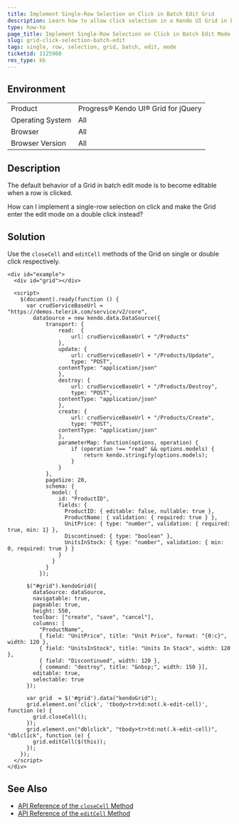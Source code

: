 ```yaml
---
title: Implement Single-Row Selection on Click in Batch Edit Grid
description: Learn how to allow click selection in a Kendo UI Grid in batch edit mode.
type: how-to
page_title: Implement Single-Row Selection on Click in Batch Edit Mode - Kendo UI for jQuery Data Grid
slug: grid-click-selection-batch-edit
tags: single, row, selection, grid, batch, edit, mode
ticketid: 1125960
res_type: kb
---
```


## Environment

<table>
 <tr>
  <td>Product</td>
  <td>Progress® Kendo UI® Grid for jQuery</td> 
 </tr>
 <tr>
  <td>Operating System</td>
  <td>All</td>
 </tr>
 <tr>
  <td>Browser</td>
  <td>All</td>
 </tr>
 <tr>
  <td>Browser Version</td>
  <td>All</td>
 </tr>
</table>

## Description

The default behavior of a Grid in batch edit mode is to become editable when a row is clicked.

How can I implement a single-row selection on click and make the Grid enter the edit mode on a double click instead?

## Solution

Use the `closeCell` and `editCell` methods of the Grid on single or double click respectively.

```dojo
<div id="example">
  <div id="grid"></div>

  <script>
    $(document).ready(function () {
      var crudServiceBaseUrl = "https://demos.telerik.com/service/v2/core",
        dataSource = new kendo.data.DataSource({
            transport: {
                read:  {
                    url: crudServiceBaseUrl + "/Products"
                },
                update: {
                    url: crudServiceBaseUrl + "/Products/Update",
                    type: "POST",
                contentType: "application/json"
                },
                destroy: {
                    url: crudServiceBaseUrl + "/Products/Destroy",
                    type: "POST",
                contentType: "application/json"
                },
                create: {
                    url: crudServiceBaseUrl + "/Products/Create",
                    type: "POST",
                contentType: "application/json"
                },
                parameterMap: function(options, operation) {
                    if (operation !== "read" && options.models) {
                        return kendo.stringify(options.models);
                    }
                }
            },
            pageSize: 20,
            schema: {
              model: {
                id: "ProductID",
                fields: {
                  ProductID: { editable: false, nullable: true },
                  ProductName: { validation: { required: true } },
                  UnitPrice: { type: "number", validation: { required: true, min: 1} },
                  Discontinued: { type: "boolean" },
                  UnitsInStock: { type: "number", validation: { min: 0, required: true } }
                }
              }
            }
          });

      $("#grid").kendoGrid({
        dataSource: dataSource,
        navigatable: true,
        pageable: true,
        height: 550,
        toolbar: ["create", "save", "cancel"],
        columns: [
          "ProductName",
          { field: "UnitPrice", title: "Unit Price", format: "{0:c}", width: 120 },
          { field: "UnitsInStock", title: "Units In Stock", width: 120 },
          { field: "Discontinued", width: 120 },
          { command: "destroy", title: "&nbsp;", width: 150 }],
        editable: true,
        selectable: true
      });

      var grid  = $('#grid').data("kendoGrid");
      grid.element.on('click', 'tbody>tr>td:not(.k-edit-cell)', function (e) {
        grid.closeCell();
      });
      grid.element.on("dblclick", "tbody>tr>td:not(.k-edit-cell)", "dblclick", function (e) {
        grid.editCell($(this));
      });
    });
  </script>
</div>
```

## See Also

* [API Reference of the `closeCell` Method](https://docs.telerik.com/kendo-ui/api/javascript/ui/grid/methods/closecell)
* [API Reference of the `editCell` Method](https://docs.telerik.com/kendo-ui/api/javascript/ui/grid/methods/editcell)
